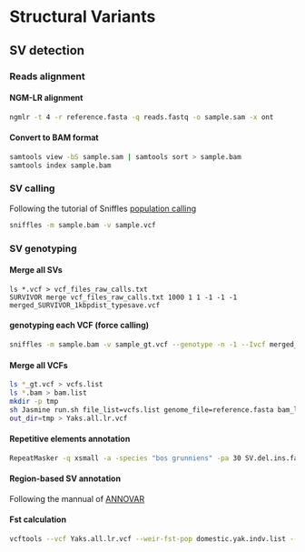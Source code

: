 # Structural Variants

## SV detection

### Reads alignment

#### NGM-LR alignment
```sh
ngmlr -t 4 -r reference.fasta -q reads.fastq -o sample.sam -x ont
```

#### Convert to BAM format
```sh
samtools view -bS sample.sam | samtools sort > sample.bam
samtools index sample.bam
```

### SV calling

Following the tutorial of Sniffles [population calling](https://github.com/fritzsedlazeck/Sniffles/wiki/SV-calling-for-a-population)

```sh
sniffles -m sample.bam -v sample.vcf
```

### SV genotyping

#### Merge all SVs

```
ls *.vcf > vcf_files_raw_calls.txt
SURVIVOR merge vcf_files_raw_calls.txt 1000 1 1 -1 -1 -1 merged_SURVIVOR_1kbpdist_typesave.vcf
```

#### genotyping each VCF (force calling)

```sh
sniffles -m sample.bam -v sample_gt.vcf --genotype -n -1 --Ivcf merged_SURVIVOR_1kbpdist_typesave.vcf
```

#### Merge all VCFs

```sh
ls *_gt.vcf > vcfs.list
ls *.bam > bam.list
mkdir -p tmp
sh Jasmine run.sh file_list=vcfs.list genome_file=reference.fasta bam_list=bam.list
out_dir=tmp > Yaks.all.lr.vcf
```

#### Repetitive elements annotation

```sh
RepeatMasker -q xsmall -a -species "bos grunniens" -pa 30 SV.del.ins.fasta 
```

#### Region-based SV annotation

Following the mannual of [ANNOVAR](https://annovar.openbioinformatics.org/en/latest/)

#### Fst calculation

```sh
vcftools --vcf Yaks.all.lr.vcf --weir-fst-pop domestic.yak.indv.list --weir-fst-pop wild.yak.indv.list --out Yaks.all.lr.eachSV
```